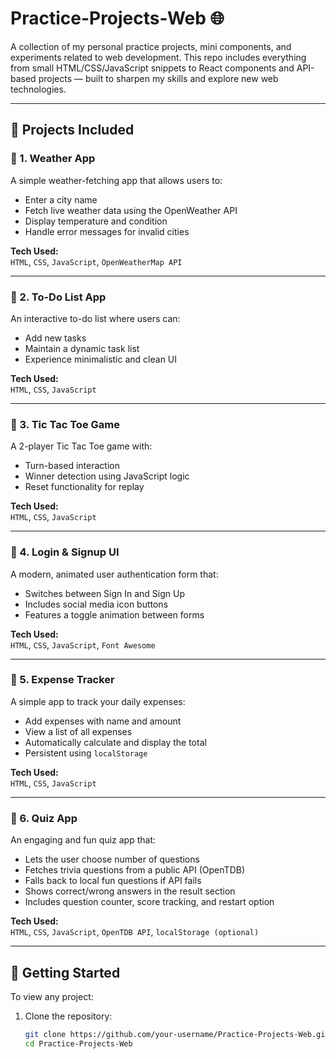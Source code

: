 # Practice-Projects-Web 🌐

A collection of my personal practice projects, mini components, and experiments related to web development. This repo includes everything from small HTML/CSS/JavaScript snippets to React components and API-based projects — built to sharpen my skills and explore new web technologies.

---

## 📁 Projects Included

### 🔹 1. Weather App
A simple weather-fetching app that allows users to:
- Enter a city name
- Fetch live weather data using the OpenWeather API
- Display temperature and condition
- Handle error messages for invalid cities

**Tech Used:**  
`HTML`, `CSS`, `JavaScript`, `OpenWeatherMap API`

---

### 🔹 2. To-Do List App
An interactive to-do list where users can:
- Add new tasks
- Maintain a dynamic task list
- Experience minimalistic and clean UI

**Tech Used:**  
`HTML`, `CSS`, `JavaScript`

---

### 🔹 3. Tic Tac Toe Game
A 2-player Tic Tac Toe game with:
- Turn-based interaction
- Winner detection using JavaScript logic
- Reset functionality for replay

**Tech Used:**  
`HTML`, `CSS`, `JavaScript`

---

### 🔹 4. Login & Signup UI
A modern, animated user authentication form that:
- Switches between Sign In and Sign Up
- Includes social media icon buttons
- Features a toggle animation between forms

**Tech Used:**  
`HTML`, `CSS`, `JavaScript`, `Font Awesome`

---

### 🔹 5. Expense Tracker
A simple app to track your daily expenses:
- Add expenses with name and amount
- View a list of all expenses
- Automatically calculate and display the total
- Persistent using `localStorage`

**Tech Used:**  
`HTML`, `CSS`, `JavaScript`

---

### 🔹 6. Quiz App
An engaging and fun quiz app that:
- Lets the user choose number of questions
- Fetches trivia questions from a public API (OpenTDB)
- Falls back to local fun questions if API fails
- Shows correct/wrong answers in the result section
- Includes question counter, score tracking, and restart option

**Tech Used:**  
`HTML`, `CSS`, `JavaScript`, `OpenTDB API`, `localStorage (optional)`

---

## 🚀 Getting Started

To view any project:

1. Clone the repository:
   ```bash
   git clone https://github.com/your-username/Practice-Projects-Web.git
   cd Practice-Projects-Web
